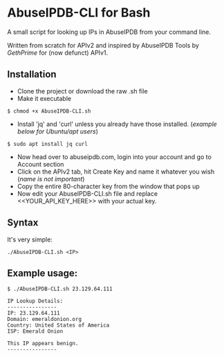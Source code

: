 # AbuseIPDB-CLI for Bash
A small script for looking up IPs in AbuseIPDB from your command line.

Written from scratch for APIv2 and inspired by AbuseIPDB Tools by *GethPrime* for (now defunct) APIv1.

## Installation
* Clone the project or download the raw .sh file
* Make it executable
```
$ chmod +x AbuseIPDB-CLI.sh
```
* Install 'jq' and 'curl' unless you already have those installed. (*example below for Ubuntu/apt users*)
```
$ sudo apt install jq curl
```
* Now head over to abuseipdb.com, login into your account and go to Account section
* Click on the APIv2 tab, hit Create Key and name it whatever you wish (*name is not important*)
* Copy the entire 80-character key from the window that pops up
* Now edit your AbuseIPDB-CLI.sh file and replace <<YOUR_API_KEY_HERE>> with your actual key.

## Syntax
It's very simple:
```
./AbuseIPDB-CLI.sh <IP>
```

## Example usage:
```
$ ./AbuseIPDB-CLI.sh 23.129.64.111

IP Lookup Details:
----------------
IP: 23.129.64.111
Domain: emeraldonion.org
Country: United States of America
ISP: Emerald Onion

This IP appears benign.
----------------
```
